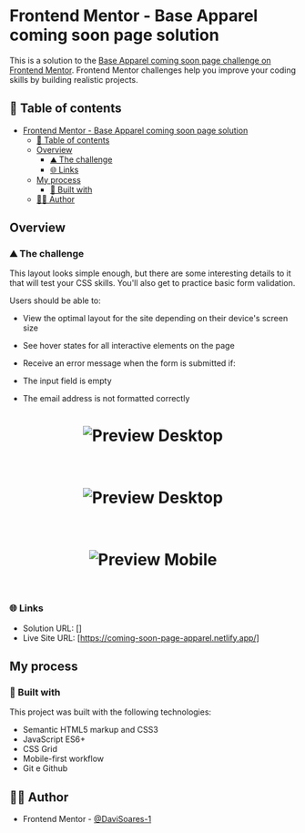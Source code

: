 # Frontend Mentor - Base Apparel coming soon page solution

This is a solution to the [Base Apparel coming soon page challenge on Frontend Mentor](https://www.frontendmentor.io/challenges/base-apparel-coming-soon-page-5d46b47f8db8a7063f9331a0). Frontend Mentor challenges help you improve your coding skills by building realistic projects. 

## 📑 Table of contents

- [Frontend Mentor - Base Apparel coming soon page solution](#frontend-mentor---base-apparel-coming-soon-page-solution)
  - [📑 Table of contents](#-table-of-contents)
  - [Overview](#overview)
    - [⛰️ The challenge](#️-the-challenge)
    - [🌐 Links](#-links)
  - [My process](#my-process)
    - [🚀 Built with](#-built-with)
  - [👨‍💻 Author](#-author)

## Overview

### ⛰️ The challenge

This layout looks simple enough, but there are some interesting details to it that will test your CSS skills. You'll also get to practice basic form validation.

Users should be able to:

- View the optimal layout for the site depending on their device's screen size

- See hover states for all interactive elements on the page
  
- Receive an error message when the form is submitted if:
- The input field is empty
- The email address is not formatted correctly

<h1 align="center">
    <img alt="Preview Desktop" title="Preview Desktop" src="" />
</h1>

<br>

<h1 align="center">
    <img alt="Preview Desktop" title="Preview Tablet" src="" />
</h1>

<br>

<h1 align="center">
    <img alt="Preview Mobile" title="Preview Mobile" src="" />
</h1>

<br>

### 🌐 Links

- Solution URL: []
- Live Site URL: [https://coming-soon-page-apparel.netlify.app/]

## My process

### 🚀 Built with

This project was built with the following technologies:

- Semantic HTML5 markup and CSS3
- JavaScript ES6+
- CSS Grid
- Mobile-first workflow
- Git e Github

## 👨‍💻 Author

- Frontend Mentor - [@DaviSoares-1](https://www.frontendmentor.io/profile/DaviSoares-1)